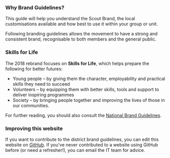 ### Why Brand Guidelines?

This guide will help you understand the Scout Brand, the local customisations available and how best to use it within your group or unit.

Following branding guidelines allows the movement to have a strong and consistent brand, recognisable to both members and the general public.

### Skills for Life

The 2018 rebrand focuses on **Skills for Life**, which helps prepare the following for better futures:
* Young people – by giving them the character, employability and practical skills they need to succeed
* Volunteers – by equipping them with better skills, tools and support to deliver inspiring programmes
* Society – by bringing people together and improving the lives of those in our communities.

For further reading, you should also consult the [National Brand Guidelines](https://docs.scoutsbrand.org.uk/guidelines.pdf).

### Improving this website

If you want to contribute to the district brand guidelines, you can edit this website on [GitHub](https://github.com/boltonmoorlandscouts/brand.boltonmoorlandscouts.org.uk). If you've never contributed to a website using GitHub before (or need a refresher!), you can email the IT team for advice.
